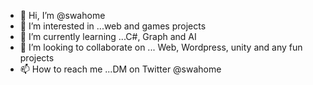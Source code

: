 - 👋 Hi, I’m @swahome
- 👀 I’m interested in ...web and games projects
- 🌱 I’m currently learning ...C#, Graph and AI
- 💞️ I’m looking to collaborate on ... Web, Wordpress, unity and any fun projects
- 📫 How to reach me ...DM on Twitter @swahome

<!---
swahome/swahome is a ✨ special ✨ repository because its `README.md` (this file) appears on your GitHub profile.
You can click the Preview link to take a look at your changes.
--->
